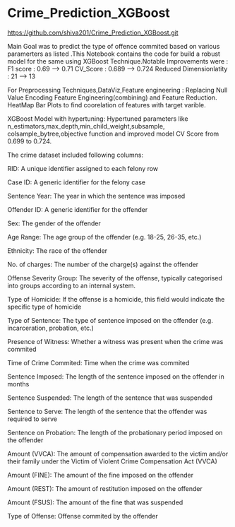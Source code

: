 # Crime_Prediction_XGBoost

https://github.com/shiva201/Crime_Prediction_XGBoost.git

Main Goal was to predict the type of offence commited based on various paramerters as listed .This Notebook contains the code for build a robust model for the same using XGBoost Technique.Notable Improvements were : F1 score : 0.69 --> 0.71 CV_Score : 0.689 --> 0.724 Reduced Dimensionlatity : 21 --> 13

For Preprocessing Techniques,DataViz,Feature engineering : Replacing Null Value Encoding Feature Engineering(combining) and Feature Reduction. HeatMap Bar Plots to find coorelation of features with target varible.

XGBoost Model with hypertuning: Hypertuned parameters like n_estimators,max_depth,min_child_weight,subsample, colsample_bytree,objective function and improved model CV Score from 0.699 to 0.724.

The crime dataset included following columns:

RID: A unique identifier assigned to each felony row

Case ID: A generic identifier for the felony case

Sentence Year: The year in which the sentence was imposed

Offender ID: A generic identifier for the offender

Sex: The gender of the offender

Age Range: The age group of the offender (e.g. 18-25, 26-35, etc.)

Ethnicity: The race of the offender

No. of charges: The number of the charge(s) against the offender

Offense Severity Group: The severity of the offense, typically categorised into groups according to an internal system.

Type of Homicide: If the offense is a homicide, this field would indicate the specific type of homicide

Type of Sentence: The type of sentence imposed on the offender (e.g. incarceration, probation, etc.)

Presence of Witness: Whether a witness was present when the crime was commited

Time of Crime Commited: Time when the crime was commited

Sentence Imposed: The length of the sentence imposed on the offender in months

Sentence Suspended: The length of the sentence that was suspended

Sentence to Serve: The length of the sentence that the offender was required to serve

Sentence on Probation: The length of the probationary period imposed on the offender

Amount (VVCA): The amount of compensation awarded to the victim and/or their family under the Victim of Violent Crime Compensation Act (VVCA)

Amount (FINE): The amount of the fine imposed on the offender

Amount (REST): The amount of restitution imposed on the offender

Amount (FSUS): The amount of the fine that was suspended

Type of Offense: Offense commited by the offender
